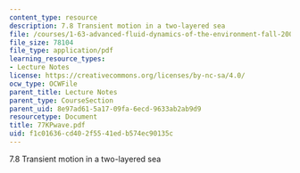 ```yaml
---
content_type: resource
description: 7.8 Transient motion in a two-layered sea
file: /courses/1-63-advanced-fluid-dynamics-of-the-environment-fall-2002/f1c01636cd402f5541edb574ec90135c_77KPwave.pdf
file_size: 78104
file_type: application/pdf
learning_resource_types:
- Lecture Notes
license: https://creativecommons.org/licenses/by-nc-sa/4.0/
ocw_type: OCWFile
parent_title: Lecture Notes
parent_type: CourseSection
parent_uid: 8e97ad61-5a17-09fa-6ecd-9633ab2ab9d9
resourcetype: Document
title: 77KPwave.pdf
uid: f1c01636-cd40-2f55-41ed-b574ec90135c
---
```

7.8 Transient motion in a two-layered sea